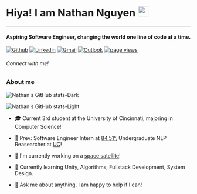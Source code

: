 # Hiya! I am Nathan Nguyen <img src="https://media.giphy.com/media/hvRJCLFzcasrR4ia7z/giphy.gif" width="28px" height="28px">

----

#### Aspiring Software Engineer, changing the world one line of code at a time.
[![Github](https://img.shields.io/badge/-Github-000?style=flat&logo=Github&logoColor=white)](https://github.com/Nathann03)
[![Linkedin](https://img.shields.io/badge/-LinkedIn-blue?style=flat&logo=Linkedin&logoColor=white)](https://www.linkedin.com/in/nathanpng/)
[![Gmail](https://img.shields.io/badge/-Gmail-c14438?style=flat&logo=Gmail&logoColor=white)](mailto:nathanpn2003@gmail.com)
[![Outlook](https://img.shields.io/badge/-Outlook-0078D4?style=flat&logo=Microsoft-Outlook&logoColor=white)](mailto:Nguye3np@mail.uc.edu)
[![page views](https://komarev.com/ghpvc/?username=nathann03&color=green)](https://github.com/Nathann03/Nathann03)
###### Connect with me!


### About me

![Nathan's GitHub stats-Dark](https://github-readme-stats.vercel.app/api?username=Nathann03&show_icons=true&hide_rank=true&theme=dark#gh-dark-mode-only)

![Nathan's GitHub stats-Light](https://github-readme-stats.vercel.app/api?username=Nathann03&show_icons=true&hide_rank=true&theme=default#gh-light-mode-only)

- 🎓 Current 3rd student at the University of Cincinnati, majoring in Computer Science!

- 🏢 Prev: Software Engineer Intern at [84.51°](https://github.com/8451]), Undergraduate NLP Reasearcher at [UC](https://ceas.uc.edu/academics/departments/engineering-education/protege-undergraduate-research-program/testing-software-features.html)!
  
- 🚀 I'm currently working on a [space satellite](https://uccubecats.github.io/LEOPARDSat-1.html)!
  
- 🌱 Currently learning Unity, Algorithms, Fullstack Development, System Design.
  
- 💬 Ask me about anything, I am happy to help if I can!

<!--
**Nathann03/Nathann03** is a ✨ _special_ ✨ repository because its `README.md` (this file) appears on your GitHub profile.

Here are some ideas to get you started:

- 🔭 I’m currently working on ...
- 🌱 I’m currently learning ...
- 👯 I’m looking to collaborate on ...
- 🤔 I’m looking for help with ...
- 💬 Ask me about ...
- 📫 How to reach me: ...
- 😄 Pronouns: ...
- ⚡ Fun fact: ...
-->
